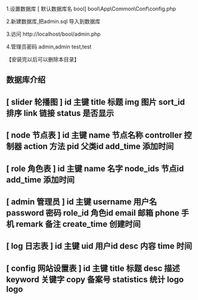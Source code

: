 
1.设置数据库 [ 默认数据库名 bool]
bool\App\Common\Conf\config.php

2.新建数据库,把admin.sql 导入到数据库

3.访问 http://localhost/bool/admin.php

4.管理员密码 admin,admin   test,test

【安装完以后可以删除本目录】


数据库介绍
--------------------------------------------------------------------
[ slider 轮播图 ]
id			主键
title		标题
img			图片
sort_id		排序
link		链接
status		是否显示
---------------------------------------------------------------------
[ node 节点表 ]
id			主键
name		节点名称
controller	控制器
action		方法
pid			父类id
add_time	添加时间
-----------------------------------------------------------------------
[ role 角色表 ]
id			主键
name		名字
node_ids	节点id
add_time	添加时间
-----------------------------------------------------------------------
[ admin 管理员 ]
id			主键
username	用户名
password	密码
role_id		角色id
email		邮箱
phone		手机
remark		备注
create_time	创建时间
------------------------------------------------------------------------
[ log 日志表 ]
id			主键
uid			用户id
desc		内容
time		时间
------------------------------------------------------------------------
[ config 网站设置表 ]
id			主键
title		标题
desc		描述
keyword	关键字
copy		备案号
statistics	统计
logo		logo
-----------------------------------------------------------------------
